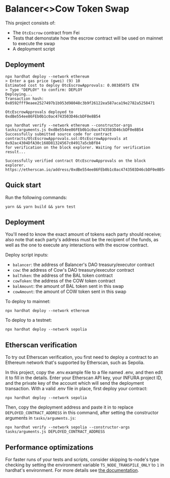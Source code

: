 # Balancer<>Cow Token Swap

This project consists of:

- The `OtcEscrow` contract from Fei
- Tests that demonstate how the escrow contract will be used on mainnet to execute the swap
- A deployment script

## Deployment

```
npx hardhat deploy --network ethereum
> Enter a gas price (gwei) (9) 10
Estimated cost to deploy OtcEscrowApprovals: 0.00385075 ETH
> Type "DEPLOY" to confirm: DEPLOY
Deploying...
Transaction hash: 0x0592fff9eaee2527497b1b953d98048c3b9f26122ea587aca19e2782a5258471

OtcEscrowApprovals deployed to 0xdBe554ee86FEb0b1c0ac4743503D46cbDF0e8B54
```

```
npx hardhat verify --network ethereum --constructor-args tasks/arguments.js 0xdBe554ee86FEb0b1c0ac4743503D46cbDF0e8B54
Successfully submitted source code for contract
contracts/OtcEscrowApprovals.sol:OtcEscrowApprovals at 0x92ac4304DfA30c168D81324567c04917a5cbBf84
for verification on the block explorer. Waiting for verification result...

Successfully verified contract OtcEscrowApprovals on the block explorer.
https://etherscan.io/address/0xdBe554ee86FEb0b1c0ac4743503D46cbDF0e8B54#code
```

## Quick start

Run the following commands:

```shell
yarn && yarn build && yarn test
```

## Deployment

You'll need to know the exact amount of tokens each party should receive; also note that each party's address must be the recipient of the funds, as well as the one to execute any interactions with the escrow contract.

Deploy script inputs:

- `balancer`: the address of Balancer's DAO treasury/executor contract
- `cow`: the address of Cow's DAO treasury/executor contract
- `balToken`: the address of the BAL token contract
- `cowToken`: the address of the COW token contract
- `balAmount`: the amount of BAL token sent in this swap
- `cowAmount`: the amount of COW token sent in this swap

To deploy to mainnet:

```shell
npx hardhat deploy --network ethereum
```

To deploy to a testnet:

```shell
npx hardhat deploy --network sepolia
```

## Etherscan verification

To try out Etherscan verification, you first need to deploy a contract to an Ethereum network that's supported by Etherscan, such as Sepolia.

In this project, copy the .env.example file to a file named .env, and then edit it to fill in the details. Enter your Etherscan API key, your INFURA project ID, and the private key of the account which will send the deployment transaction. With a valid .env file in place, first deploy your contract:

```shell
npx hardhat deploy --network sepolia
```

Then, copy the deployment address and paste it in to replace `DEPLOYED_CONTRACT_ADDRESS` in this command, after setting the constructor arguments in `tasks/arguments.js`:

```shell
npx hardhat verify --network sepolia --constructor-args tasks/arguments.js DEPLOYED_CONTRACT_ADDRESS
```

## Performance optimizations

For faster runs of your tests and scripts, consider skipping ts-node's type checking by setting the environment variable `TS_NODE_TRANSPILE_ONLY` to `1` in hardhat's environment. For more details see [the documentation](https://hardhat.org/guides/typescript.html#performance-optimizations).
